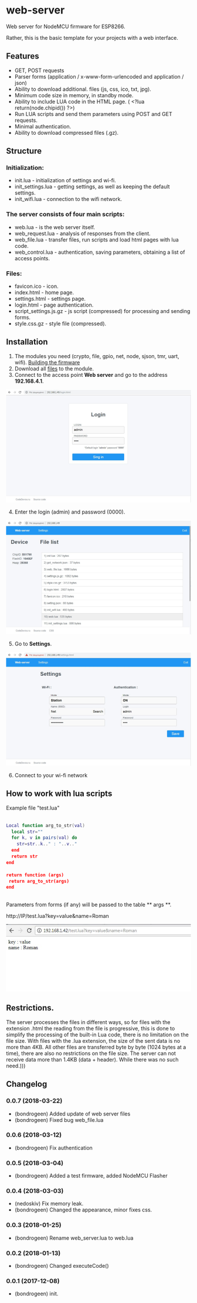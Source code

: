 # web-server

Web server for NodeMCU firmware for ESP8266.   

Rather, this is the basic template for your projects with a web interface.


## Features

* GET, POST requests
* Parser forms (application / x-www-form-urlencoded and application / json)
* Ability to download additional. files (js, css, ico, txt, jpg).
* Minimum code size in memory, in standby mode.
* Ability to include LUA code in the HTML page. ( \<?lua return(node.chipid()) ?>)
* Run LUA scripts and send them parameters using POST and GET requests.
* Minimal authentication.
* Ability to download compressed files (.gz).

## Structure

### Initialization:
* init.lua - initialization of settings and wi-fi.
* init_settings.lua - getting settings, as well as keeping the default settings.
* init_wifi.lua - connection to the wifi network.

### The server consists of four main scripts:
* web.lua - is the web server itself.
* web_request.lua - analysis of responses from the client.
* web_file.lua - transfer files, run scripts and load html pages with lua code.
* web_control.lua - authentication, saving parameters, obtaining a list of access points.

### Files:
* favicon.ico - icon.
* index.html - home page.
* settings.html - settings page.
* login.html - page authentication.
* script_settings.js.gz - js script (compressed) for processing and sending forms.
* style.css.gz - style file (compressed).

## Installation

1. The modules you need (crypto, file, gpio, net, node, sjson, tmr, uart, wifi). [Building the firmware](https://nodemcu-build.com/)
2. Download all [files](https://github.com/bondrogeen/web-server/tree/master/files) to the module.
3. Connect to the access point **Web server** and go to the address **192.168.4.1**.
			
![Logo](https://raw.githubusercontent.com/bondrogeen/web-server/master/doc/image/web_server_login.jpg)
			
4. Enter the login (admin) and password (0000).
			
![Logo](https://raw.githubusercontent.com/bondrogeen/web-server/master/doc/image/web_server_index_page.jpg)
			
5. Go to **Settings**.
			
![Logo](https://raw.githubusercontent.com/bondrogeen/web-server/master/doc/image/web_server_settings_page.jpg)

6. Connect to your wi-fi network

## How to work with lua scripts

Example file "test.lua"
   
```lua
   
Local function arg_to_str(val)    
  local str=""    
  for k, v in pairs(val) do     
    str=str..k.." : "..v.."     
  end   
  return str    
end    
   
return function (args)    
 return arg_to_str(args)    
end      
   
``` 
   

Parameters from forms (if any) will be passed to the table ** args **.

http://IP/test.lua?key=value&name=Roman

![test.lua](https://raw.githubusercontent.com/bondrogeen/web-server/master/doc/image/test_lua_args.jpg)

## Restrictions.
The server processes the files in different ways, so for files with the extension .html the reading from the file is progressive, this is done to simplify the processing of the built-in Lua code, there is no limitation on the file size. With files with the .lua extension, the size of the sent data is no more than 4KB.
All other files are transferred byte by byte (1024 bytes at a time), there are also no restrictions on the file size. The server can not receive data more than 1.4KB (data + header). While there was no such need.)))

## Changelog

### 0.0.7 (2018-03-22)
* (bondrogeen) Added update of web server files
* (bondrogeen) Fixed bug web_file.lua
### 0.0.6 (2018-03-12)
* (bondrogeen) Fix authentication
### 0.0.5 (2018-03-04)
* (bondrogeen) Added a test firmware, added NodeMCU Flasher
### 0.0.4 (2018-03-03)
* (nedoskiv) Fix memory leak.
* (bondrogeen) Changed the appearance, minor fixes css.
### 0.0.3 (2018-01-25)
* (bondrogeen) Rename web_server.lua to web.lua
### 0.0.2 (2018-01-13)
* (bondrogeen) Changed executeCode()
### 0.0.1 (2017-12-08)
* (bondrogeen) init.
